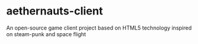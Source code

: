 aethernauts-client
==================

An open-source game client project based on HTML5 technology inspired on steam-punk and space flight
